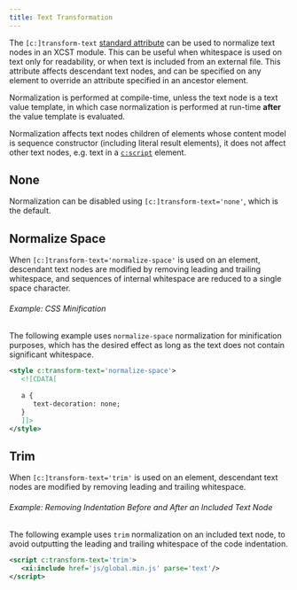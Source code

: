 ```yaml
---
title: Text Transformation
---
```


The `[c:]transform-text` [standard attribute](standard-attributes.html) can be used to normalize text nodes in an XCST module. This can be useful when whitespace is used on text only for readability, or when text is included from an external file. This attribute affects descendant text nodes, and can be specified on any element to override an attribute specified in an ancestor element.

Normalization is performed at compile-time, unless the text node is a text value template, in which case normalization is performed at run-time **after** the value template is evaluated. 

Normalization affects text nodes children of elements whose content model is sequence constructor (including literal result elements), it does not affect other text nodes, e.g. text in a [`c:script`](../c/script.html) element.

## None

Normalization can be disabled using `[c:]transform-text='none'`, which is the default.

## Normalize Space

When `[c:]transform-text='normalize-space'` is used on an element, descendant text nodes are modified by removing leading and trailing whitespace, and sequences of internal whitespace are reduced to a single space character.

<div class="note eg" markdown="1">

###### Example: CSS Minification
The following example uses `normalize-space` normalization for minification purposes, which has the desired effect as long as the text does not contain significant whitespace.

```xml
<style c:transform-text='normalize-space'>
   <![CDATA[
   
   a {
      text-decoration: none;
   }
   ]]>
</style>
```

</div>

## Trim

When `[c:]transform-text='trim'` is used on an element, descendant text nodes are modified by removing leading and trailing whitespace.

<div class="note eg" markdown="1">

###### Example: Removing Indentation Before and After an Included Text Node
The following example uses `trim` normalization on an included text node, to avoid outputting the leading and trailing whitespace of the code indentation.

```xml
<script c:transform-text='trim'>
   <xi:include href='js/global.min.js' parse='text'/>
</script>
```
</div>
